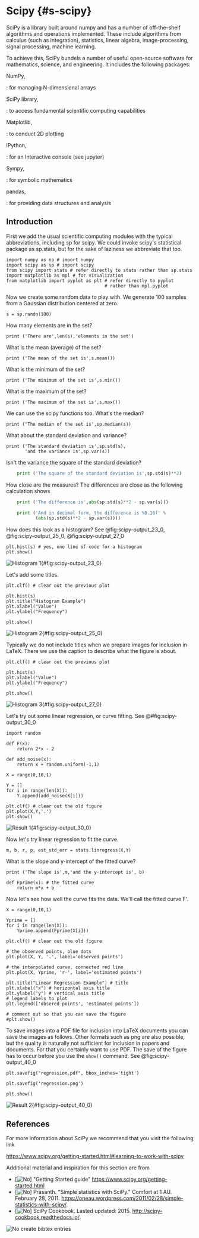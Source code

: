 # Scipy {#s-scipy}

SciPy is a library built around numpy and has a number of off-the-shelf
algorithms and operations implemented. These include algorithms from
calculus (such as integration), statistics, linear algebra,
image-processing, signal processing, machine learning.

To achieve this, SciPy bundels a number of useful open-source software
for mathematics, science, and engineering. It includes the following
packages:

NumPy,

:   for managing N-dimensional arrays

SciPy library,

:   to access fundamental scientific computing capabilities

Matplotlib,

:   to conduct 2D plotting

IPython,

:   for an Interactive console (see jupyter)

Sympy,

:   for symbolic mathematics

pandas,

:   for providing data structures and analysis

Introduction
------------

First we add the usual scientific computing modules with the typical
abbreviations, including sp for scipy. We could invoke scipy's
statistical package as sp.stats, but for the sake of laziness we
abbreviate that too.

    import numpy as np # import numpy
    import scipy as sp # import scipy
    from scipy import stats # refer directly to stats rather than sp.stats
    import matplotlib as mpl # for visualization
    from matplotlib import pyplot as plt # refer directly to pyplot
                                         # rather than mpl.pyplot

Now we create some random data to play with. We generate 100 samples
from a Gaussian distribution centered at zero.

    s = sp.randn(100)

How many elements are in the set?

    print ('There are',len(s),'elements in the set')

What is the mean (average) of the set?

    print ('The mean of the set is',s.mean())

What is the minimum of the set?

    print ('The minimum of the set is',s.min())

What is the maximum of the set?

    print ('The maximum of the set is',s.max())

We can use the scipy functions too. What's the median?

    print ('The median of the set is',sp.median(s))

What about the standard deviation and variance?

    print ('The standard deviation is',sp.std(s),
           'and the variance is',sp.var(s))

Isn't the variance the square of the standard deviation?

```python
    print ('The square of the standard deviation is',sp.std(s)**2)
```

How close are the measures? The differences are close as the following
calculation shows

```python
    print ('The difference is',abs(sp.std(s)**2 - sp.var(s)))

    print ('And in decimal form, the difference is %0.16f' %
           (abs(sp.std(s)**2 - sp.var(s))))
```

How does this look as a histogram? See @fig:scipy-output_23_0, @fig:scipy-output_25_0, @fig:scipy-output_27_0

    plt.hist(s) # yes, one line of code for a histogram
    plt.show()

![Histogram 1](images/output_23_0.png){#fig:scipy-output_23_0}

Let's add some titles.

    plt.clf() # clear out the previous plot

    plt.hist(s)
    plt.title("Histogram Example")
    plt.xlabel("Value")
    plt.ylabel("Frequency")

    plt.show()

![Histogram 2](images/output_25_0.png){#fig:scipy-output_25_0}

Typically we do not include titles when we prepare images for inclusion
in LaTeX. There we use the caption to describe what the figure is about.

    plt.clf() # clear out the previous plot

    plt.hist(s)
    plt.xlabel("Value")
    plt.ylabel("Frequency")

    plt.show()

![Histogram 3](images/output_27_0.png){#fig:scipy-output_27_0}

Let's try out some linear regression, or curve fitting. See @#fig:scipy-output_30_0

    import random

    def F(x):
        return 2*x - 2

    def add_noise(x):
        return x + random.uniform(-1,1)

    X = range(0,10,1)

    Y = []
    for i in range(len(X)):
        Y.append(add_noise(X[i]))

    plt.clf() # clear out the old figure
    plt.plot(X,Y,'.')
    plt.show()

![Result 1](images/output_30_0.png){#fig:scipy-output_30_0}

Now let's try linear regression to fit the curve.

    m, b, r, p, est_std_err = stats.linregress(X,Y)

What is the slope and y-intercept of the fitted curve?

    print ('The slope is',m,'and the y-intercept is', b)

    def Fprime(x): # the fitted curve
        return m*x + b

Now let's see how well the curve fits the data. We'll call the fitted
curve F'.

    X = range(0,10,1)

    Yprime = []
    for i in range(len(X)):
        Yprime.append(Fprime(X[i]))

    plt.clf() # clear out the old figure

    # the observed points, blue dots
    plt.plot(X, Y, '.', label='observed points')

    # the interpolated curve, connected red line
    plt.plot(X, Yprime, 'r-', label='estimated points')

    plt.title("Linear Regression Example") # title
    plt.xlabel("x") # horizontal axis title
    plt.ylabel("y") # vertical axis title
    # legend labels to plot
    plt.legend(['obsered points', 'estimated points'])

    # comment out so that you can save the figure
    #plt.show()

To save images into a PDF file for inclusion into LaTeX documents you
can save the images as follows. Other formats such as png are also
possible, but the quality is naturally not sufficient for inclusion in
papers and documents. For that you certainly want to use PDF. The save
of the figure has to occur before you use the `show()` command. See @fig:scipy-output_40_0

    plt.savefig("regression.pdf", bbox_inches='tight')

    plt.savefig('regression.png')

    plt.show()

![Result 2](images/output_40_0.png){#fig:scipy-output_40_0}

References
----------

For more information about SciPy we recommend that you visit the
following link

<https://www.scipy.org/getting-started.html#learning-to-work-with-scipy>

Additional material and inspiration for this section are from

- [![No](images/no.png)]  "Getting Started guide" <https://www.scipy.org/getting-started.html>
- [![No](images/no.png)]    Prasanth. "Simple statistics with SciPy." Comfort at 1 AU. February
   28, 2011.
   <https://oneau.wordpress.com/2011/02/28/simple-statistics-with-scipy/>.
-  [![No](images/no.png)]   SciPy Cookbook. Lasted updated: 2015.
   <http://scipy-cookbook.readthedocs.io/>.

![No](images/no.png) create bibtex entries

